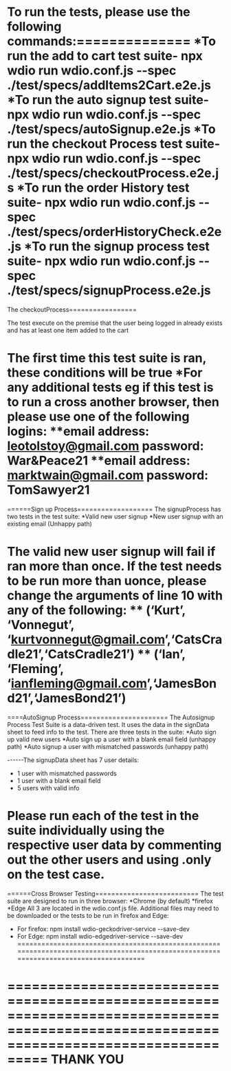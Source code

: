To run the tests, please use the following commands:==============
*To run the add to cart test suite- npx wdio run wdio.conf.js --spec ./test/specs/addItems2Cart.e2e.js
*To run the auto signup test suite- npx wdio run wdio.conf.js --spec ./test/specs/autoSignup.e2e.js
*To run the checkout Process test suite- npx wdio run wdio.conf.js --spec ./test/specs/checkoutProcess.e2e.js
*To run the order History test suite- npx wdio run wdio.conf.js --spec ./test/specs/orderHistoryCheck.e2e.js
*To run the signup process test suite- npx wdio run wdio.conf.js --spec ./test/specs/signupProcess.e2e.js
===================================================================================================================

The checkoutProcess=================

The test execute on the premise that the user being logged in already exists and has at least one item added to the cart

The first time this test suite is ran, these conditions will be true
*For any additional tests eg if this test is to run a cross another browser, then please use one of the following logins:
**email address: leotolstoy@gmail.com password: War&Peace21
**email address: marktwain@gmail.com password: TomSawyer21
========================================================================================================================
======Sign up Process===================
The signupProcess has two tests in the test suite:
*Valid new user signup
*New user signup with an existing email (Unhappy path)

The valid new user signup will fail if ran more than once. If the test needs to be run more than uonce, please change the
arguments of line 10 with any of the following:
** (‘Kurt’, ‘Vonnegut’, ‘kurtvonnegut@gmail.com’,‘CatsCradle21’,‘CatsCradle21’)
** (‘Ian’, ‘Fleming’, ‘ianfleming@gmail.com’,‘JamesBond21’,‘JamesBond21’)
===============================================================================================================================

====AutoSignup Process======================
The Autosignup Process Test Suite is a data-driven test. It uses the data in the signData sheet to feed info to the test.
There are three tests in the suite:
*Auto sign up valid new users
*Auto sign up a user with a blank email field (unhappy path)
*Auto signup a user with mismatched passwords (unhappy path)

------The signupData sheet has 7 user details:
* 1 user with mismatched passwords
* 1 user with a blank email field
* 5 users with valid info

Please run each of the test in the suite individually using the respective user data by commenting out the other users and using
.only on the test case.
====================================================================================================================================

======Cross Browser Testing==========================
The test suite are designed to run in three browser:
*Chrome (by default)
*firefox
*Edge
All 3 are located in the wdio.conf.js file.
Additional files may need to be downloaded or the tests to be run in firefox and Edge:
* For firefox: npm install wdio-geckodriver-service --save-dev
* For Edge: npm install wdio-edgedriver-service --save-dev
======================================================================================================================================

=======================================================================================================================================
THANK YOU
===========================================================
